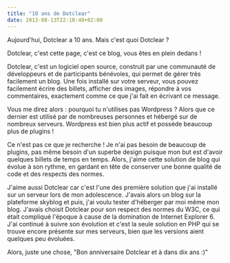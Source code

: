 ```yaml
---
title: "10 ans de Dotclear"
date: 2013-08-13T22:18:48+02:00
---
```


Aujourd'hui, Dotclear a 10 ans. Mais c'est quoi Dotclear ?

Dotclear, c'est cette page, c'est ce blog, vous êtes en plein dedans !

Dotclear, c'est un logiciel open source, construit par une communauté de développeurs et de participants bénévoles, qui permet de gérer très facilement un blog. Une fois installé sur votre serveur, vous pouvez facilement écrire des billets, afficher des images, répondre à vos commentaires, exactement comme ce que j'ai fait en écrivant ce message.

Vous me direz alors : pourquoi tu n'utilises pas Wordpress ? Alors que ce dernier est utilisé par de nombreuses personnes et hébergé sur de nombreux serveurs. Wordpress est bien plus actif et posséde beaucoup plus de plugins !

Ce n'est pas ce que je recherche ! Je n'ai pas besoin de beaucoup de plugins, pas même besoin d'un superbe design puisque mon but est d'avoir quelques billets de temps en temps. Alors, j'aime cette solution de blog qui évolue à son rythme, en gardant en tête de conserver une bonne qualité de code et des respects des normes.

J'aime aussi Dotclear car c'est l'une des première solution que j'ai installé sur un serveur lors de mon adolescence. J'avais alors un blog sur la plateforme skyblog et puis, j'ai voulu tester d'héberger par moi même mon blog. J'avais choisit Dotclear pour son respect des normes du W3C, ce qui était compliqué l'époque à cause de la domination de Internet Explorer 6. J'ai continué à suivre son évolution et c'est la seule solution en PHP qui se trouve encore présente sur mes serveurs, bien que les versions aient quelques peu évoluées.

Alors, juste une chose, "Bon anniversaire Dotclear et à dans dix ans :)" 